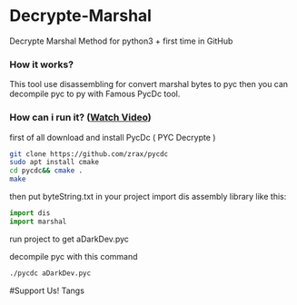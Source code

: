 # Decrypte-Marshal
Decrypte Marshal Method for python3 + first time in GitHub 

### How it works?

This tool use disassembling for convert marshal bytes to pyc
then you can decompile pyc to py with Famous PycDc tool.

### How can i run it? ([Watch Video](https://raw.githubusercontent.com/aDarkDev/Decrypte-Marshal/main/4_5942911484009912592.mp4))

first of all download and install PycDc ( PYC Decrypte )

```bash
git clone https://github.com/zrax/pycdc
sudo apt install cmake
cd pycdc&& cmake .
make
```

then put byteString.txt in your project
import dis assembly library like this:
```python
import dis
import marshal
```
run project to get aDarkDev.pyc

decompile pyc with this command

```bash
./pycdc aDarkDev.pyc
```

#Support Us!
Tangs
